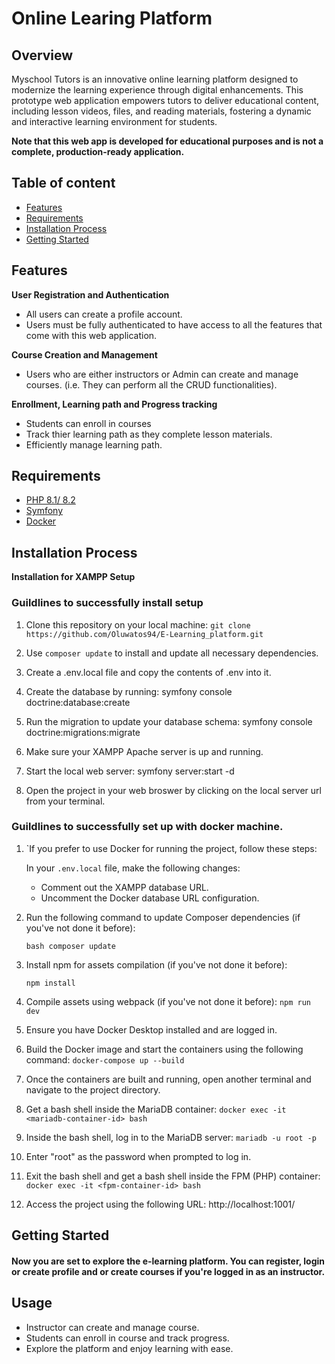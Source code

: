 # Online Learing Platform #

## Overview ##
Myschool Tutors is an innovative online learning platform designed to modernize the learning experience through digital enhancements. This prototype web application empowers tutors to deliver educational content, including lesson videos, files, and reading materials, fostering a dynamic and interactive learning environment for students.

__Note that this web app is developed for educational purposes and is not a complete, production-ready application.__

## Table of content
* [Features](#Features)
* [Requirements](#Requirements)
* [Installation Process](#Installation-Process)
* [Getting Started](#Getting-Started)

 ## Features ##
 
 __User Registration and Authentication__
 
 * All users can create a profile account.
 * Users must be fully authenticated to have access to all the features that come with this web application.

__Course Creation and Management__

* Users who are either instructors or Admin can create and manage courses. (i.e. They can perform all the CRUD functionalities).

__Enrollment, Learning path and Progress tracking__
* Students can enroll in courses
* Track thier learning path as they complete lesson materials.
* Efficiently manage learning path.

## Requirements ##
* [PHP 8.1/ 8.2](https://www.php.net/docs.php)
* [Symfony](https://symfony.com/)
* [Docker](https://www.docker.com/)

## Installation Process ##
__Installation for XAMPP Setup__

### Guildlines to successfully install setup ###
1. Clone this repository on your local machine: `git clone https://github.com/Oluwatos94/E-Learning_platform.git`

2. Use `composer update` to install and update all necessary dependencies.

3. Create a .env.local file and copy the contents of .env into it.

4. Create the database by running: symfony console doctrine:database:create

5. Run the migration to update your database schema: symfony console doctrine:migrations:migrate

6. Make sure your XAMPP Apache server is up and running.

7. Start the local web server: symfony server:start -d

8. Open the project in your web broswer by clicking on the local server url from your terminal.

### Guildlines to successfully set up with docker machine. ###

1. `If you prefer to use Docker for running the project, follow these steps:

     In your `.env.local` file, make the following changes:
   - Comment out the XAMPP database URL.
   - Uncomment the Docker database URL configuration.

2. Run the following command to update Composer dependencies (if you've not done it before):

   `bash
   composer update`
   
3. Install npm for assets compilation (if you've not done it before):

    `npm install`

4. Compile assets using webpack (if you've not done it before):
    `npm run dev`

5. Ensure you have Docker Desktop installed and are logged in.

6. Build the Docker image and start the containers using the following command:
    `docker-compose up --build`

7. Once the containers are built and running, open another terminal and navigate to the project directory.

8. Get a bash shell inside the MariaDB container:
    `docker exec -it <mariadb-container-id> bash`

9. Inside the bash shell, log in to the MariaDB server:
    `mariadb -u root -p`

10. Enter "root" as the password when prompted to log in.

11. Exit the bash shell and get a bash shell inside the FPM (PHP) container:
    `docker exec -it <fpm-container-id> bash`

12. Access the project using the following URL:
    http://localhost:1001/

## Getting Started ##

#### Now you are set to explore the e-learning platform. You can register, login or create profile and or create courses if you're logged in as an instructor. ####

## Usage ##
* Instructor can create and manage course.
* Students can enroll in course and track progress.
* Explore the platform and enjoy learning with ease.

